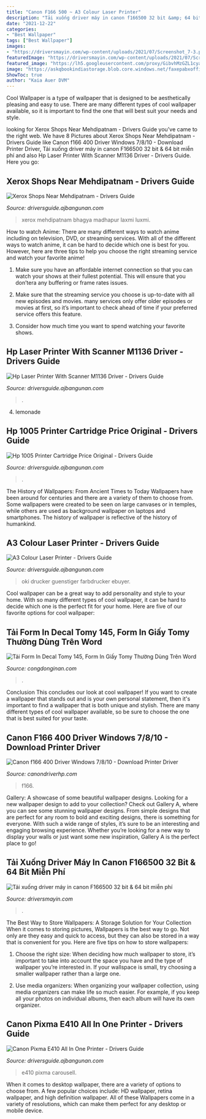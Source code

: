 ```yaml
---
title: "Canon F166 500 ~ A3 Colour Laser Printer"
description: "Tải xuống driver máy in canon f166500 32 bit &amp; 64 bit miễn phí"
date: "2021-12-22"
categories:
- "Best Wallpaper"
tags: ["Best Wallpaper"]
images:
- "https://driversmayin.com/wp-content/uploads/2021/07/Screenshot_7-3.png"
featuredImage: "https://driversmayin.com/wp-content/uploads/2021/07/Screenshot_7-3.png"
featured_image: "https://lh5.googleusercontent.com/proxy/GibvhMzGZL1cyarPhNS7fVpwhqv7lVDfyef45aLiDBwBHqZTU4UEGiqJH_hMpPbMl2er_SLIi7TWWV1JLazQ5ytvLSofxoLUCSR-BwmvMy4CNT39WpZTk2zAoKBgJh6E8FgoN6HgORW9E3o=w1200-h630-p-k-no-nu"
image: "https://askqbookindiastorage.blob.core.windows.net/faxepabxofficeequipment-362/2baac9f8-0f2e-416b-a871-67d15a973578-preview.jpg"
ShowToc: true
author: "Kaia Auer DVM"
---
```



Cool Wallpaper is a type of wallpaper that is designed to be aesthetically pleasing and easy to use. There are many different types of cool wallpaper available, so it is important to find the one that will best suit your needs and style.

	

		
looking for Xerox Shops Near Mehdipatnam - Drivers Guide you've came to the right web. We have 8 Pictures about Xerox Shops Near Mehdipatnam - Drivers Guide like Canon f166 400 Driver Windows 7/8/10 - Download Printer Driver, Tải xuống driver máy in canon F166500 32 bit &amp; 64 bit miễn phí and also Hp Laser Printer With Scanner M1136 Driver - Drivers Guide. Here you go:
		
    
## Xerox Shops Near Mehdipatnam - Drivers Guide

<img loading=lazy src="https://askqbookindiastorage.blob.core.windows.net/faxepabxofficeequipment-362/2baac9f8-0f2e-416b-a871-67d15a973578-preview.jpg" onerror="this.onerror=null;this.src='https://tse3.mm.bing.net/th?id=OIP.TU_U4MttUG3Edf4jtRWHPwHaFi&amp;pid=15.1';" alt="Xerox Shops Near Mehdipatnam - Drivers Guide">

_Source: driversguide.ajbangunan.com_

>xerox mehdipatnam bhagya madhapur laxmi luxmi. 

	

How to watch Anime: There are many different ways to watch anime including on television, DVD, or streaming services.
With all of the different ways to watch anime, it can be hard to decide which one is best for you. However, here are three tips to help you choose the right streaming service and watch your favorite anime!
1. Make sure you have an affordable internet connection so that you can watch your shows at their fullest potential. This will ensure that you don’tera any buffering or frame rates issues.

2. Make sure that the streaming service you choose is up-to-date with all new episodes and movies. many services only offer older episodes or movies at first, so it’s important to check ahead of time if your preferred service offers this feature.

3. Consider how much time you want to spend watching your favorite shows.

    
## Hp Laser Printer With Scanner M1136 Driver - Drivers Guide

<img loading=lazy src="https://lh5.googleusercontent.com/proxy/ArPge64u7fyM6cw4pZfLQcRkSuPf-CYNdtLHaUh5n5VB-_JpeitLOlalE09-C_-Qs-ToIxftDtFm4rp9Zrh3-QePUJS6uZNNWtapZC6iUbvMg7Gn7dAaFs6Lmv67oAWiQ5fEY-5IDNVG9UTEQbMypkcpvqFc57lnBV-akhgRblTRTo2hNLjfgRA=w1200-h630-p-k-no-nu" onerror="this.onerror=null;this.src='https://tse1.mm.bing.net/th?id=OIP.yTWszvRhfax4nZoESC0mngAAAA&amp;pid=15.1';" alt="Hp Laser Printer With Scanner M1136 Driver - Drivers Guide">

_Source: driversguide.ajbangunan.com_

>. 

	

4. lemonade 

    
## Hp 1005 Printer Cartridge Price Original - Drivers Guide

<img loading=lazy src="https://lh5.googleusercontent.com/proxy/GibvhMzGZL1cyarPhNS7fVpwhqv7lVDfyef45aLiDBwBHqZTU4UEGiqJH_hMpPbMl2er_SLIi7TWWV1JLazQ5ytvLSofxoLUCSR-BwmvMy4CNT39WpZTk2zAoKBgJh6E8FgoN6HgORW9E3o=w1200-h630-p-k-no-nu" onerror="this.onerror=null;this.src='https://tse3.mm.bing.net/th?id=OIP.gyNZX5bwdIs-bI1bu9_BFgHaEq&amp;pid=15.1';" alt="Hp 1005 Printer Cartridge Price Original - Drivers Guide">

_Source: driversguide.ajbangunan.com_

>. 

	

The History of Wallpapers: From Ancient Times to Today
Wallpapers have been around for centuries and there are a variety of them to choose from. Some wallpapers were created to be seen on large canvases or in temples, while others are used as background wallpaper on laptops and smartphones. The history of wallpaper is reflective of the history of humankind.

    
## A3 Colour Laser Printer - Drivers Guide

<img loading=lazy src="https://lh6.googleusercontent.com/proxy/nHIXDQmQouxkCpjPEaE0YJI4P8FMr8i9hU9H6UJhUV2OCzvkvBszKarm21NHxULZVfq4Gvydlf4d8460lSpzqI0=w1200-h630-p-k-no-nu" onerror="this.onerror=null;this.src='https://tse2.mm.bing.net/th?id=OIP.ZAG_SaV4mJdNAsnAWlqKawHaFj&amp;pid=15.1';" alt="A3 Colour Laser Printer - Drivers Guide">

_Source: driversguide.ajbangunan.com_

>oki drucker guenstiger farbdrucker ebuyer. 

	

Cool wallpaper can be a great way to add personality and style to your home. With so many different types of cool wallpaper, it can be hard to decide which one is the perfect fit for your home. Here are five of our favorite options for cool wallpaper: 

    
## Tải Form In Decal Tomy 145, Form In Giấy Tomy Thường Dùng Trên Word

<img loading=lazy src="https://place-hold.it/336x280" onerror="this.onerror=null;this.src='https://tse2.mm.bing.net/th?id=OIP.WrD9Ymydr3y8lSxkVOspggAAAA&amp;pid=15.1';" alt="Tải Form In Decal Tomy 145, Form In Giấy Tomy Thường Dùng Trên Word">

_Source: congdonginan.com_

>. 

	

Conclusion
This concludes our look at cool wallpaper! If you want to create a wallpaper that stands out and is your own personal statement, then it's important to find a wallpaper that is both unique and stylish. There are many different types of cool wallpaper available, so be sure to choose the one that is best suited for your taste.

    
## Canon F166 400 Driver Windows 7/8/10 - Download Printer Driver

<img loading=lazy src="https://3.bp.blogspot.com/-Qr5bQUEIob0/Wd8u9d1Eb_I/AAAAAAAABNQ/6RaUjRydyvon-iIF5QlyJltpfX6IsTR6QCLcBGAs/w1200-h630-p-k-no-nu/Canon%2BF15%2B8200%2BDriver.jpg" onerror="this.onerror=null;this.src='https://tse3.mm.bing.net/th?id=OIP.-a-5oYklZ52YL_KZb9kjGQAAAA&amp;pid=15.1';" alt="Canon f166 400 Driver Windows 7/8/10 - Download Printer Driver">

_Source: canondriverhp.com_

>f166. 

	

Gallery: A showcase of some beautiful wallpaper designs.
Looking for a new wallpaper design to add to your collection? Check out Gallery A, where you can see some stunning wallpaper designs. From simple designs that are perfect for any room to bold and exciting designs, there is something for everyone. With such a wide range of styles, it’s sure to be an interesting and engaging browsing experience. Whether you’re looking for a new way to display your walls or just want some new inspiration, Gallery A is the perfect place to go!





	
	
    
## Tải Xuống Driver Máy In Canon F166500 32 Bit &amp; 64 Bit Miễn Phí

<img loading=lazy src="https://driversmayin.com/wp-content/uploads/2021/07/Screenshot_7-3.png" onerror="this.onerror=null;this.src='https://tse2.mm.bing.net/th?id=OIP.nBVCzIHFeKQMVxnyvQ5TCgAAAA&amp;pid=15.1';" alt="Tải xuống driver máy in canon F166500 32 bit &amp; 64 bit miễn phí">

_Source: driversmayin.com_

>. 

	

The Best Way to Store Wallpapers: A Storage Solution for Your Collection
When it comes to storing pictures, Wallpapers is the best way to go. Not only are they easy and quick to access, but they can also be stored in a way that is convenient for you. Here are five tips on how to store wallpapers:
1) Choose the right size: When deciding how much wallpaper to store, it’s important to take into account the space you have and the type of wallpaper you’re interested in. If your wallspace is small, try choosing a smaller wallpaper rather than a large one.

2) Use media organizers: When organizing your wallpaper collection, using media organizers can make life so much easier. For example, if you keep all your photos on individual albums, then each album will have its own organizer.

    
## Canon Pixma E410 All In One Printer - Drivers Guide

<img loading=lazy src="https://media.karousell.com/media/photos/products/2018/11/19/canon_pixma_e410_allinone_printer_1542598670_3b881b6f.jpg" onerror="this.onerror=null;this.src='https://tse3.mm.bing.net/th?id=OIP.0cTgdMYlD9CYmVnxFWdbWAHaHa&amp;pid=15.1';" alt="Canon Pixma E410 All In One Printer - Drivers Guide">

_Source: driversguide.ajbangunan.com_

>e410 pixma carousell. 

	

When it comes to desktop wallpaper, there are a variety of options to choose from. A few popular choices include: HD wallpaper, retina wallpaper, and high definition wallpaper. All of these Wallpapers come in a variety of resolutions, which can make them perfect for any desktop or mobile device. 

